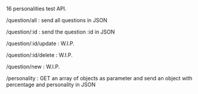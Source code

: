 16 personalities test API.

/question/all : send all questions in JSON

/question/:id : send the question :id in JSON

/question/:id/update : W.I.P.

/question/:id/delete : W.I.P.

/question/new : W.I.P.

/personality : GET an array of objects as parameter and send an object with percentage and personality in JSON
